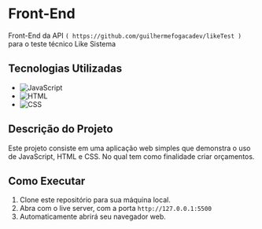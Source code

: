 # Front-End 

Front-End da API `( https://github.com/guilhermefogacadev/likeTest ) ` para o teste técnico Like Sistema


## Tecnologias Utilizadas

- ![JavaScript](https://img.shields.io/badge/-JavaScript-yellow?logo=javascript&logoColor=white&style=flat-square)
- ![HTML](https://img.shields.io/badge/-HTML-orange?logo=html5&logoColor=white&style=flat-square)
- ![CSS](https://img.shields.io/badge/-CSS-blue?logo=css3&logoColor=white&style=flat-square)

## Descrição do Projeto

Este projeto consiste em uma aplicação web simples que demonstra o uso de JavaScript, HTML e CSS. No qual tem como finalidade criar orçamentos.

## Como Executar

1. Clone este repositório para sua máquina local.
2. Abra com o live server, com a porta `http://127.0.0.1:5500`
3. Automaticamente abrirá seu navegador web.



